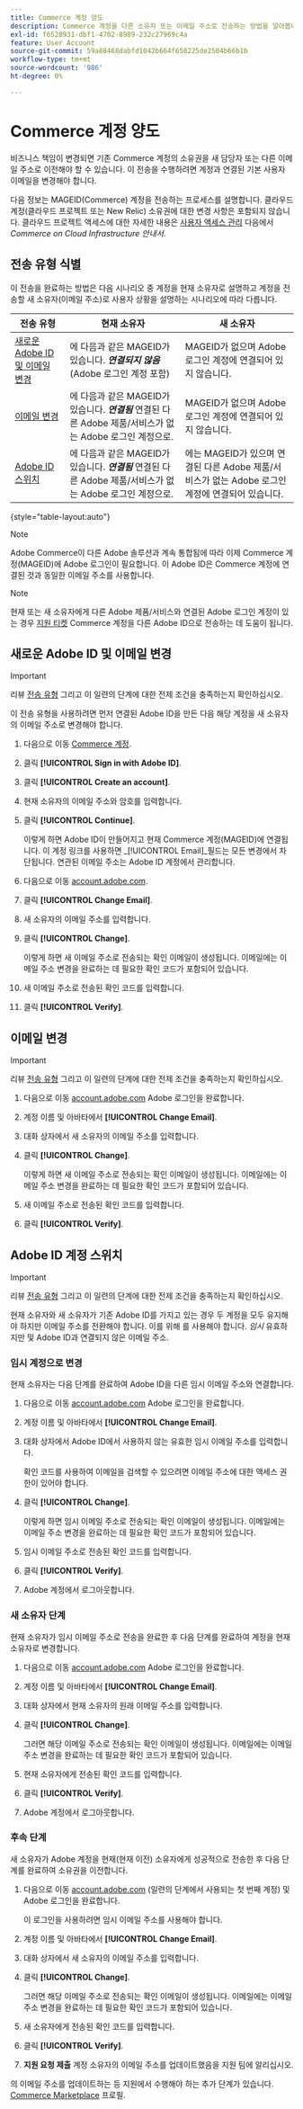 ```yaml
---
title: Commerce 계정 양도
description: Commerce 계정을 다른 소유자 또는 이메일 주소로 전송하는 방법을 알아봅니다.
exl-id: f6528931-dbf1-4702-8989-232c27969c4a
feature: User Account
source-git-commit: 59a88468dabfd1042b664f658225de2504b66b1b
workflow-type: tm+mt
source-wordcount: '986'
ht-degree: 0%

---
```


# Commerce 계정 양도

비즈니스 책임이 변경되면 기존 Commerce 계정의 소유권을 새 담당자 또는 다른 이메일 주소로 이전해야 할 수 있습니다. 이 전송을 수행하려면 계정과 연결된 기본 사용자 이메일을 변경해야 합니다.

다음 정보는 MAGEID(Commerce) 계정을 전송하는 프로세스를 설명합니다. 클라우드 계정(클라우드 프로젝트 또는 New Relic) 소유권에 대한 변경 사항은 포함되지 않습니다. 클라우드 프로젝트 액세스에 대한 자세한 내용은 [사용자 액세스 관리](https://experienceleague.adobe.com/docs/commerce-cloud-service/user-guide/project/user-access.html) 다음에서 _Commerce on Cloud Infrastructure 안내서_.

## 전송 유형 식별

이 전송을 완료하는 방법은 다음 시나리오 중 계정을 현재 소유자로 설명하고 계정을 전송할 새 소유자(이메일 주소)로 사용자 상황을 설명하는 시나리오에 따라 다릅니다.

| 전송 유형 | 현재 소유자 | 새 소유자 |
| ------------- | ------------- | --------- |
| [새로운 Adobe ID 및 이메일 변경](#new-adobe-id-and-email-change) | 에 다음과 같은 MAGEID가 있습니다. **_연결되지 않음_** (Adobe 로그인 계정 포함) | MAGEID가 없으며 Adobe 로그인 계정에 연결되어 있지 않습니다. |
| [이메일 변경](#email-change) | 에 다음과 같은 MAGEID가 있습니다. **_연결됨_** 연결된 다른 Adobe 제품/서비스가 없는 Adobe 로그인 계정으로. | MAGEID가 없으며 Adobe 로그인 계정에 연결되어 있지 않습니다. |
| [Adobe ID 스위치](#adobe-id-account-switch) | 에 다음과 같은 MAGEID가 있습니다. **_연결됨_** 연결된 다른 Adobe 제품/서비스가 없는 Adobe 로그인 계정으로. | 에는 MAGEID가 있으며 연결된 다른 Adobe 제품/서비스가 없는 Adobe 로그인 계정에 연결되어 있습니다. |

{style="table-layout:auto"}

>[!NOTE]
>
>Adobe Commerce이 다른 Adobe 솔루션과 계속 통합됨에 따라 이제 Commerce 계정(MAGEID)에 Adobe 로그인이 필요합니다. 이 Adobe ID은 Commerce 계정에 연결된 것과 동일한 이메일 주소를 사용합니다.

>[!NOTE]
>
>현재 또는 새 소유자에게 다른 Adobe 제품/서비스와 연결된 Adobe 로그인 계정이 있는 경우 [지원 티켓](https://experienceleague.adobe.com/docs/commerce-knowledge-base/kb/help-center-guide/magento-help-center-user-guide.html#submit-ticket) Commerce 계정을 다른 Adobe ID으로 전송하는 데 도움이 됩니다.

## 새로운 Adobe ID 및 이메일 변경

>[!IMPORTANT]
>
>리뷰 [전송 유형](#identify-your-transfer-type) 그리고 이 일련의 단계에 대한 전제 조건을 충족하는지 확인하십시오.

이 전송 유형을 사용하려면 먼저 연결된 Adobe ID을 만든 다음 해당 계정을 새 소유자의 이메일 주소로 변경해야 합니다.

1. 다음으로 이동 [Commerce 계정](https://account.magento.com/customer/account/login/).

1. 클릭 **[!UICONTROL Sign in with Adobe ID]**.

1. 클릭 **[!UICONTROL Create an account]**.

1. 현재 소유자의 이메일 주소와 암호를 입력합니다.

1. 클릭 **[!UICONTROL Continue]**.

   이렇게 하면 Adobe ID이 만들어지고 현재 Commerce 계정(MAGEID)에 연결됩니다. 이 계정 링크를 사용하면 _[!UICONTROL Email]_필드는 모든 변경에서 차단됩니다. 연관된 이메일 주소는 Adobe ID 계정에서 관리합니다.

1. 다음으로 이동 [account.adobe.com](https://account.adobe.com/).

1. 클릭 **[!UICONTROL Change Email]**.

1. 새 소유자의 이메일 주소를 입력합니다.

1. 클릭 **[!UICONTROL Change]**.

   이렇게 하면 새 이메일 주소로 전송되는 확인 이메일이 생성됩니다. 이메일에는 이메일 주소 변경을 완료하는 데 필요한 확인 코드가 포함되어 있습니다.

1. 새 이메일 주소로 전송된 확인 코드를 입력합니다.

1. 클릭 **[!UICONTROL Verify]**.

## 이메일 변경

>[!IMPORTANT]
>
>리뷰 [전송 유형](#identify-your-transfer-type) 그리고 이 일련의 단계에 대한 전제 조건을 충족하는지 확인하십시오.

1. 다음으로 이동 [account.adobe.com](https://account.adobe.com/) Adobe 로그인을 완료합니다.

1. 계정 이름 및 아바타에서 **[!UICONTROL Change Email]**.

1. 대화 상자에서 새 소유자의 이메일 주소를 입력합니다.

1. 클릭 **[!UICONTROL Change]**.

   이렇게 하면 새 이메일 주소로 전송되는 확인 이메일이 생성됩니다. 이메일에는 이메일 주소 변경을 완료하는 데 필요한 확인 코드가 포함되어 있습니다.

1. 새 이메일 주소로 전송된 확인 코드를 입력합니다.

1. 클릭 **[!UICONTROL Verify]**.

## Adobe ID 계정 스위치

>[!IMPORTANT]
>
>리뷰 [전송 유형](#identify-your-transfer-type) 그리고 이 일련의 단계에 대한 전제 조건을 충족하는지 확인하십시오.

현재 소유자와 새 소유자가 기존 Adobe ID를 가지고 있는 경우 두 계정을 모두 유지해야 하지만 이메일 주소를 전환해야 합니다. 이를 위해 를 사용해야 합니다. _임시_ 유효하지만 및 Adobe ID과 연결되지 않은 이메일 주소.

### 임시 계정으로 변경

현재 소유자는 다음 단계를 완료하여 Adobe ID을 다른 임시 이메일 주소와 연결합니다.

1. 다음으로 이동 [account.adobe.com](https://account.adobe.com/) Adobe 로그인을 완료합니다.

1. 계정 이름 및 아바타에서 **[!UICONTROL Change Email]**.

1. 대화 상자에서 Adobe ID에서 사용하지 않는 유효한 임시 이메일 주소를 입력합니다.

   확인 코드를 사용하여 이메일을 검색할 수 있으려면 이메일 주소에 대한 액세스 권한이 있어야 합니다.

1. 클릭 **[!UICONTROL Change]**.

   이렇게 하면 임시 이메일 주소로 전송되는 확인 이메일이 생성됩니다. 이메일에는 이메일 주소 변경을 완료하는 데 필요한 확인 코드가 포함되어 있습니다.

1. 임시 이메일 주소로 전송된 확인 코드를 입력합니다.

1. 클릭 **[!UICONTROL Verify]**.

1. Adobe 계정에서 로그아웃합니다.

### 새 소유자 단계

현재 소유자가 임시 이메일 주소로 전송을 완료한 후 다음 단계를 완료하여 계정을 현재 소유자로 변경합니다.

1. 다음으로 이동 [account.adobe.com](https://account.adobe.com/) Adobe 로그인을 완료합니다.

1. 계정 이름 및 아바타에서 **[!UICONTROL Change Email]**.

1. 대화 상자에서 현재 소유자의 원래 이메일 주소를 입력합니다.

1. 클릭 **[!UICONTROL Change]**.

   그러면 해당 이메일 주소로 전송되는 확인 이메일이 생성됩니다. 이메일에는 이메일 주소 변경을 완료하는 데 필요한 확인 코드가 포함되어 있습니다.

1. 현재 소유자에게 전송된 확인 코드를 입력합니다.

1. 클릭 **[!UICONTROL Verify]**.

1. Adobe 계정에서 로그아웃합니다.

### 후속 단계

새 소유자가 Adobe 계정을 현재(현재 이전) 소유자에게 성공적으로 전송한 후 다음 단계를 완료하여 소유권을 이전합니다.

1. 다음으로 이동 [account.adobe.com](https://account.adobe.com/) (일련의 단계에서 사용되는 첫 번째 계정) 및 Adobe 로그인을 완료합니다.

   이 로그인을 사용하려면 임시 이메일 주소를 사용해야 합니다.

1. 계정 이름 및 아바타에서 **[!UICONTROL Change Email]**.

1. 대화 상자에서 새 소유자의 이메일 주소를 입력합니다.

1. 클릭 **[!UICONTROL Change]**.

   그러면 해당 이메일 주소로 전송되는 확인 이메일이 생성됩니다. 이메일에는 이메일 주소 변경을 완료하는 데 필요한 확인 코드가 포함되어 있습니다.

1. 새 소유자에게 전송된 확인 코드를 입력합니다.

1. 클릭 **[!UICONTROL Verify]**.

1. **지원 요청 제출** 계정 소유자의 이메일 주소를 업데이트했음을 지원 팀에 알리십시오.

의 이메일 주소를 업데이트하는 등 지원에서 수행해야 하는 추가 단계가 있습니다. [Commerce Marketplace](https://commercemarketplace.adobe.com/) 프로필.
